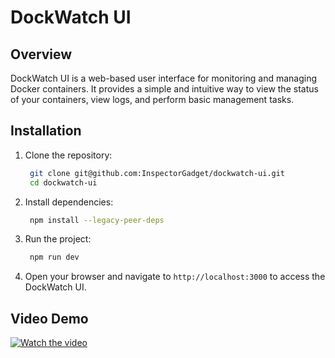# DockWatch UI

## Overview
DockWatch UI is a web-based user interface for monitoring and managing Docker containers. It provides a simple and intuitive way to view the status of your containers, view logs, and perform basic management tasks.

## Installation
1. Clone the repository:
   ```bash
    git clone git@github.com:InspectorGadget/dockwatch-ui.git
    cd dockwatch-ui
    ```
2. Install dependencies:
    ```bash
     npm install --legacy-peer-deps
     ```
3. Run the project:
    ```bash
     npm run dev
     ```
4. Open your browser and navigate to `http://localhost:3000` to access the DockWatch UI.

## Video Demo
[![Watch the video](./images/Screenshot.png)](./videos/DockWatch.gif)
